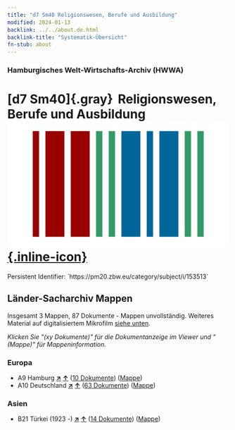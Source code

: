 ```yaml
---
title: "d7 Sm40 Religionswesen, Berufe und Ausbildung"
modified: 2024-01-13
backlink: ../../about.de.html
backlink-title: "Systematik-Übersicht"
fn-stub: about
---
```


### Hamburgisches Welt-Wirtschafts-Archiv (HWWA)

# [d7 Sm40]{.gray}&#8201; Religionswesen, Berufe und Ausbildung &#160; [![Wikidata](/images/Wikidata-logo.svg "Wikidata"){.inline-icon}](http://www.wikidata.org/entity/Q104699271)

<div class="hint">Persistent Identifier: `https://pm20.zbw.eu/category/subject/i/153513`</div>







## Länder-Sacharchiv Mappen






Insgesamt 3 Mappen, 87 Dokumente - Mappen unvollständig. Weiteres Material auf digitalisiertem Mikrofilm [siehe unten](#filmsections).

_Klicken Sie "(xy Dokumente)" für die Dokumentanzeige im Viewer und "(Mappe)" für Mappeninformation._




### Europa

- A9 Hamburg [**&nearr;**](../../../geo/i/140905/about.de.html "Hamburg (alle Mappen)") [**&uarr;**](../../../geo/about.de.html#A9 "Ländersystematik") (<a href="https://pm20.zbw.eu/iiifview/folder/sh/140905,153513" title="über: Hamburg : Religionswesen, Berufe und Ausbildung" target="_blank">10 Dokumente</a>) ([Mappe](../../../../folder/sh/1409xx/140905/1535xx/153513/about.de.html))
- A10 Deutschland [**&nearr;**](../../../geo/i/126128/about.de.html "Deutschland (alle Mappen)") [**&uarr;**](../../../geo/about.de.html#A10 "Ländersystematik") (<a href="https://pm20.zbw.eu/iiifview/folder/sh/126128,153513" title="über: Deutschland : Religionswesen, Berufe und Ausbildung" target="_blank">63 Dokumente</a>) ([Mappe](../../../../folder/sh/1261xx/126128/1535xx/153513/about.de.html))

### Asien

- B21 Türkei (1923 -) [**&nearr;**](../../../geo/i/141111/about.de.html "Türkei (1923 -) (alle Mappen)") [**&uarr;**](../../../geo/about.de.html#B21 "Ländersystematik") (<a href="https://pm20.zbw.eu/iiifview/folder/sh/141111,153513" title="über: Türkei (1923 -) : Religionswesen, Berufe und Ausbildung" target="_blank">14 Dokumente</a>) ([Mappe](../../../../folder/sh/1411xx/141111/1535xx/153513/about.de.html))



<a id="filmsections" />













